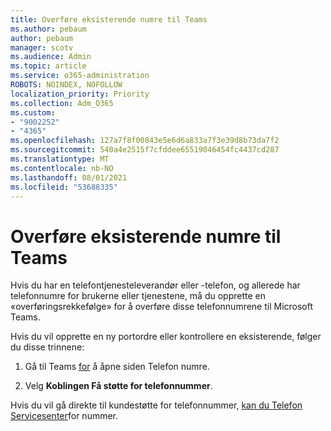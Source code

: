 ```yaml
---
title: Overføre eksisterende numre til Teams
ms.author: pebaum
author: pebaum
manager: scotv
ms.audience: Admin
ms.topic: article
ms.service: o365-administration
ROBOTS: NOINDEX, NOFOLLOW
localization_priority: Priority
ms.collection: Adm_O365
ms.custom:
- "9002252"
- "4365"
ms.openlocfilehash: 127a7f8f00843e5e6d6a833a7f3e39d8b73da7f2
ms.sourcegitcommit: 540a4e2515f7cfddee65519046454fc4437cd287
ms.translationtype: MT
ms.contentlocale: nb-NO
ms.lasthandoff: 08/01/2021
ms.locfileid: "53688335"
---
```

# <a name="port-existing-numbers-to-teams"></a>Overføre eksisterende numre til Teams

Hvis du har en telefontjenesteleverandør eller -telefon, og allerede har telefonnumre for brukerne eller tjenestene, må du opprette en «overføringsrekkefølge» for å overføre disse telefonnumrene til Microsoft Teams.  

Hvis du vil opprette en ny portordre eller kontrollere en eksisterende, følger du disse trinnene: 

1. Gå til Teams [for](https://admin.teams.microsoft.com/phone-numbers) å åpne siden Telefon numre. 

1. Velg **Koblingen Få støtte for telefonnummer**. 

Hvis du vil gå direkte til kundestøtte for telefonnummer, [kan du Telefon Servicesenter](https://pstnsd.powerappsportals.com/)for nummer.  